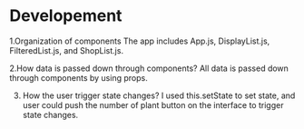 # Developement
1.Organization of components
The app includes App.js, DisplayList.js, FilteredList.js, and ShopList.js.

2.How data is passed down through components?
All data is passed down through components by using props.

3. How the user trigger state changes?
I used this.setState to set state, and user could push the number of plant button on the interface to trigger state changes.
